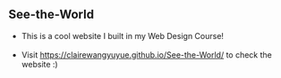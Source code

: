 ## See-the-World

- This is a cool website I built in my Web Design Course!<br /><br />
- Visit https://clairewangyuyue.github.io/See-the-World/ to check the website :)
